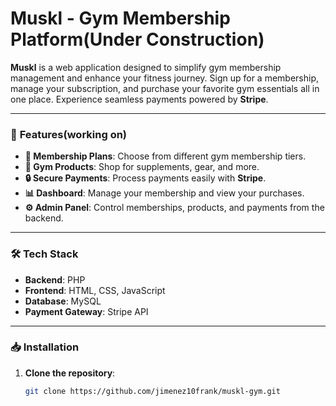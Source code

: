 #  **Muskl** - Gym Membership Platform(Under Construction)

**Muskl** is a web application designed to simplify gym membership management and enhance your fitness journey. Sign up for a membership, manage your subscription, and purchase your favorite gym essentials all in one place. Experience seamless payments powered by **Stripe**.

---

### 🚀 **Features**(working on)

- **💪 Membership Plans**: Choose from different gym membership tiers.
- **🛒 Gym Products**: Shop for supplements, gear, and more.
- **🔒 Secure Payments**: Process payments easily with **Stripe**.
- **📊 Dashboard**: Manage your membership and view your purchases.
- **⚙️ Admin Panel**: Control memberships, products, and payments from the backend.

---

### 🛠 **Tech Stack**

- **Backend**: PHP
- **Frontend**: HTML, CSS, JavaScript
- **Database**: MySQL
- **Payment Gateway**: Stripe API

---

### 📥 **Installation**

1. **Clone the repository**:
   ```bash
   git clone https://github.com/jimenez10frank/muskl-gym.git
